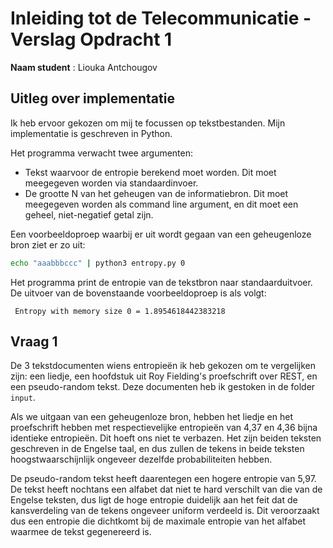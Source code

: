 # Inleiding tot de Telecommunicatie - Verslag Opdracht 1

__Naam student__ : Liouka Antchougov

## Uitleg over implementatie
Ik heb ervoor gekozen om mij te focussen op tekstbestanden. Mijn implementatie is geschreven in Python.

Het programma verwacht twee argumenten:

- Tekst waarvoor de entropie berekend moet worden. Dit moet meegegeven worden via standaardinvoer.
- De grootte N van het geheugen van de informatiebron. Dit moet meegegeven worden als command line argument, en dit moet een geheel, niet-negatief getal zijn.

Een voorbeeldoproep waarbij er uit wordt gegaan van een geheugenloze bron ziet er zo uit:

```bash
echo "aaabbbccc" | python3 entropy.py 0 
```

Het programma print de entropie van de tekstbron naar standaarduitvoer. De uitvoer van de bovenstaande voorbeeldoproep is als volgt:

``` Entropy with memory size 0 = 1.8954618442383218```

## Vraag 1

De 3 tekstdocumenten wiens entropieën ik heb gekozen om te vergelijken zijn: een liedje, een hoofdstuk uit Roy Fielding's proefschrift over REST, en een pseudo-random tekst. Deze documenten heb ik gestoken in de folder `input`.



Als we uitgaan van een geheugenloze bron, hebben het liedje en het proefschrift hebben met respectievelijke entropieën van 4,37 en 4,36 bijna identieke entropieën. Dit hoeft ons niet te verbazen. Het zijn beiden teksten geschreven in de Engelse taal, en dus zullen de tekens in beide teksten hoogstwaarschijnlijk ongeveer dezelfde probabiliteiten hebben.



De pseudo-random tekst heeft daarentegen een hogere entropie van 5,97. De tekst heeft nochtans een alfabet dat niet te hard verschilt van die van de Engelse teksten, dus ligt de hoge entropie duidelijk aan het feit dat de kansverdeling van de tekens ongeveer uniform verdeeld is. Dit veroorzaakt dus een entropie die dichtkomt bij de maximale entropie van het alfabet waarmee de tekst gegenereerd is.



